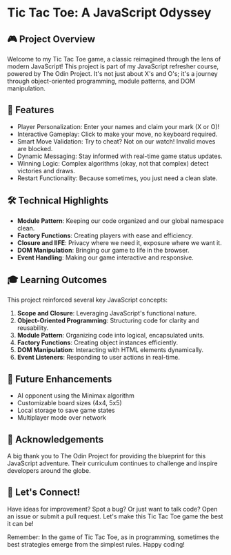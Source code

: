 # Tic Tac Toe: A JavaScript Odyssey

## 🎮 Project Overview

Welcome to my Tic Tac Toe game, a classic reimagined through the lens of modern JavaScript! This project is part of my JavaScript refresher course, powered by The Odin Project. It's not just about X's and O's; it's a journey through object-oriented programming, module patterns, and DOM manipulation.

## 🌟 Features

- Player Personalization: Enter your names and claim your mark (X or O)!
- Interactive Gameplay: Click to make your move, no keyboard required.
- Smart Move Validation: Try to cheat? Not on our watch! Invalid moves are blocked.
- Dynamic Messaging: Stay informed with real-time game status updates.
- Winning Logic: Complex algorithms (okay, not that complex) detect victories and draws.
- Restart Functionality: Because sometimes, you just need a clean slate.

## 🛠 Technical Highlights

- **Module Pattern**: Keeping our code organized and our global namespace clean.
- **Factory Functions**: Creating players with ease and efficiency.
- **Closure and IIFE**: Privacy where we need it, exposure where we want it.
- **DOM Manipulation**: Bringing our game to life in the browser.
- **Event Handling**: Making our game interactive and responsive.

## 🎓 Learning Outcomes

This project reinforced several key JavaScript concepts:

1. **Scope and Closure**: Leveraging JavaScript's functional nature.
2. **Object-Oriented Programming**: Structuring code for clarity and reusability.
3. **Module Pattern**: Organizing code into logical, encapsulated units.
4. **Factory Functions**: Creating object instances efficiently.
5. **DOM Manipulation**: Interacting with HTML elements dynamically.
6. **Event Listeners**: Responding to user actions in real-time.

## 🚀 Future Enhancements

- AI opponent using the Minimax algorithm
- Customizable board sizes (4x4, 5x5)
- Local storage to save game states
- Multiplayer mode over network

## 🙏 Acknowledgements

A big thank you to The Odin Project for providing the blueprint for this JavaScript adventure. Their curriculum continues to challenge and inspire developers around the globe.

## 🔗 Let's Connect!

Have ideas for improvement? Spot a bug? Or just want to talk code? Open an issue or submit a pull request. Let's make this Tic Tac Toe game the best it can be!

Remember: In the game of Tic Tac Toe, as in programming, sometimes the best strategies emerge from the simplest rules. 
Happy coding!